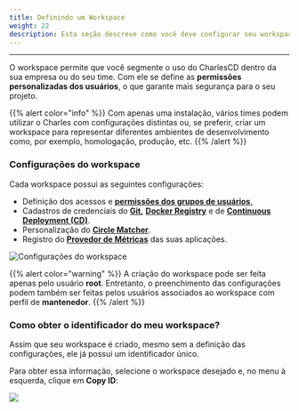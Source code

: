 ```yaml
---
title: Definindo um Workspace
weight: 22
description: Esta seção descreve como você deve configurar seu workspace dentro do Charles.
---
```


---

O workspace permite que você segmente o uso do CharlesCD dentro da sua empresa ou do seu time. Com ele se define as **permissões personalizadas dos usuários**, o que garante mais segurança para o seu projeto.

{{% alert color="info" %}}
Com apenas uma instalação, vários times podem utilizar o Charles com configurações distintas ou, se preferir, criar um workspace para representar diferentes ambientes de desenvolvimento como, por exemplo, homologação, produção, etc. 
{{% /alert %}}

### Configurações do workspace

Cada workspace possui as seguintes configurações:

* Definição dos acessos e [**permissões dos grupos de usuários**.](../../../../../referencia/grupos-de-usuarios#permissoes-para-o-grupo-de-usuarios-no-workspace)
* Cadastros de credenciais do [**Git**](credenciais-do-git)**,** [**Docker Registry**](docker-registry) e de [**Continuous Deployment \(CD\)**](../../../../referencia/configuracao-cd).
* Personalização do [**Circle Matcher**](../../../referencia/circle-matcher).
* Registro do [**Provedor de Métricas**](adicionando-o-datasource) das suas aplicações.

![Configura&#xE7;&#xF5;es do workspace](/docs-charles/settings_-_workspace_-_11.4_-_add_group_permissions2x.png)

{{% alert color="warning" %}}
A criação do workspace pode ser feita apenas pelo usuário **root**. Entretanto, o preenchimento das configurações podem também ser feitas pelos usuários associados ao workspace com perfil de **mantenedor**.
{{% /alert %}}

### Como obter o identificador do meu workspace?

Assim que seu workspace é criado, mesmo sem a definição das configurações, ele já possui um identificador único. 

Para obter essa informação, selecione o workspace desejado e, no menu à esquerda, clique em **Copy ID**:

![](/docs-charles/workspaceid.gif)
